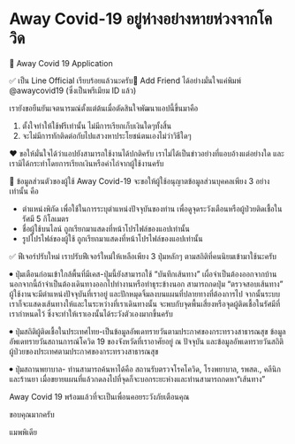# Away Covid-19 อยู่ห่างอย่างหายห่วงจากโควิด
🎯 Away Covid 19 Application

✅ เป็น Line Official เรียบร้อยแล้วนะครับ🎉
Add Friend ได้อย่างมั่นใจแค่พิมพ์ @awaycovid19 (ซึ่งเป็นพรีเมียม ID แล้ว)

เรายังขอยืนยันเจตนารมณ์ตั้งแต่ต้นเมื่อตัดสินใจพัฒนาแอปนี้ขึ้นมาคือ
1. ตั้งใจทำให้ใช้ฟรีเท่านั้น ไม่มีการเรียกเก็บเงินใดๆทั้งสิ้น
2. จะไม่มีการทักติดต่อกับไปแสวงหาประโยชน์ตนเองไม่ว่าวิธีใดๆ

❤️ ขอให้มั่นใจได้ว่าแอปยังสามารถใช้งานได้ปกติครับ เราไม่ได้เป็นข่าวอย่างที่แอบอ้างแต่อย่างใด และเรามิได้กระทำโดยการเรียกเงินหรือค่าไถ่จากผู้ใช้งานครับ

🔐 ข้อมูลส่วนตัวของผู้ใช้
Away Covid-19 จะขอให้ผู้ใช้อนุญาตข้อมูลส่วนบุคคลเพียง 3 อย่างเท่านั้น คือ
- ตำแหน่งพิกัด เพื่อใช้ในการระบุตำแหน่งปัจจุบันของท่าน เพื่อดูจุดระวังเตือนหรือผู้ป่วยติดเชื้อในรัศมี 5 กิโลเมตร
- ชื่อผู้ใช้บนไลน์ ถูกเรียกมาแสดงที่หน้าโปรไฟล์ของแอปเท่านั้น
- รูปโปรไฟล์ของผู้ใช้ ถูกเรียกมาแสดงที่หน้าโปรไฟล์ของแอปเท่านั้น

✅ ฟีเจอร์ปรับใหม่ เราปรับฟีเจอร์ใหม่ให้เหลือเพียง 3 ปุ่มหลักๆ ตามสถิติที่คนนิยมเข้ามาใช้นะครับ

⏺ ปุ่มเตือนก่อนเข้าใกล้พื้นที่มีเคส-ปุ่มนี้ยังสามารถใช้ “บันทึกเส้นทาง” เผื่อจำเป็นต้องออกจากบ้าน นอกจากนี้ถ้าจำเป็นต้องเดินทางออกไปทำงานหรือทำธุระข้างนอก สามารถกดปุ่ม “ตรวจสอบเส้นทาง” ผู้ใช้งานจะมีตำแหน่งปัจจุบันที่เราอยู่ และปักหมุดจิ้มลงบนแผนที่ปลายทางที่ต้องการไป จากนั้นระบบเราก็จะแสดงเส้นทางให้และในระหว่างที่เราเดินทางนั้น จะพบกับจุดพื้นเสี่ยงหรือจุดผู้ติดเชื้อในรัศมีที่เรากำหนดไว้ ซึ่งจะทำให้เราเองนั้นได้ระวังตัวเองมากขึ้นครับ

⏺ ปุ่มสถิติผู้ติดเชื้อในประเทศไทย-เป็นข้อมูลอัพเดทรายวันตามประกาศของกระทรวงสาธารณสุข ข้อมูลอัพเดทรายวันสถานการณ์โควิด 19 ของจังหวัดที่เราอาศัยอยู่ ณ ปัจจุบัน และข้อมูลอัพเดทรายวันสถิติผู้ป่วยของประเทศตามประกาศของกระทรวงสาธารณสุข

⏺ ปุ่มสถานพยาบาล- ท่านสามารถค้นหาได้คือ สถานรับตรวจโรคโควิด, โรงพยาบาล, รพสต., คลีนิก และร้านยา เมื่อขยายแผนที่แล้วกดลงไปที่จุดก็จะบอกระยะห่างและท่านสามารถกดหา“เส้นทาง” 

Away Covid 19 พร้อมแล้วที่จะเป็นเพื่อนคอยระวังภัยเตือนคุณ

ขอบคุณมากครับ

แมพพิเดีย

